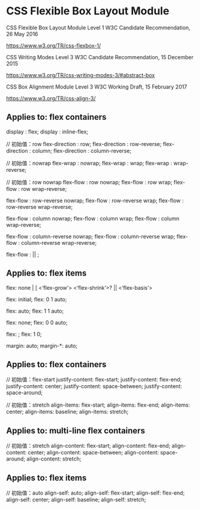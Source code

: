 # CSS Flexible Box Layout Module



CSS Flexible Box Layout Module Level 1
W3C Candidate Recommendation, 26 May 2016

https://www.w3.org/TR/css-flexbox-1/



CSS Writing Modes Level 3
W3C Candidate Recommendation, 15 December 2015

https://www.w3.org/TR/css-writing-modes-3/#abstract-box



CSS Box Alignment Module Level 3
W3C Working Draft, 15 February 2017

https://www.w3.org/TR/css-align-3/




## Applies to:  flex containers


display : flex;
display : inline-flex;

// 初始值：row
flex-direction : row;
flex-direction : row-reverse;
flex-direction : column;
flex-direction : column-reverse;


// 初始值：nowrap
flex-wrap : nowrap;
flex-wrap : wrap;
flex-wrap : wrap-reverse;


// 初始值：row nowrap
flex-flow : row nowrap;
flex-flow : row wrap;
flex-flow : row wrap-reverse;

flex-flow : row-reverse nowrap;
flex-flow : row-reverse wrap;
flex-flow : row-reverse wrap-reverse;

flex-flow : column nowrap;
flex-flow : column wrap;
flex-flow : column wrap-reverse;

flex-flow : column-reverse nowrap;
flex-flow : column-reverse wrap;
flex-flow : column-reverse wrap-reverse;

flex-flow : <flex-direction> || <flex-wrap>;





## Applies to:  flex items

flex: none | [ <‘flex-grow’> <‘flex-shrink’>? || <‘flex-basis’>

flex: initial;
flex: 0 1 auto;

flex: auto;
flex: 1 1 auto;

flex: none;
flex: 0 0 auto;

flex: <positive-number>;
flex: <positive-number> 1 0;






margin: auto;
margin-*: auto;


## Applies to:  flex containers

// 初始值：flex-start
justify-content: flex-start;
justify-content: flex-end;
justify-content: center;
justify-content: space-between;
justify-content: space-around;


// 初始值：stretch
align-items: flex-start;
align-items: flex-end;
align-items: center;
align-items: baseline;
align-items: stretch;


## Applies to:  multi-line flex containers

// 初始值：stretch
align-content: flex-start;
align-content: flex-end;
align-content: center;
align-content: space-between;
align-content: space-around;
align-content: stretch;


## Applies to:  flex items

// 初始值：auto
align-self: auto;
align-self: flex-start;
align-self: flex-end;
align-self: center;
align-self: baseline;
align-self: stretch;

















